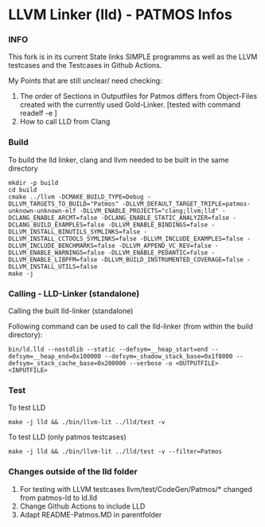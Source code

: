 LLVM Linker (lld) - PATMOS Infos
=================

### INFO

This fork is in its current State links SIMPLE programms as well as the LLVM testcases and the Testcases in Github Actions.

My Points that are still unclear/ need checking:

1. The order of Sections in Outputfiles for Patmos differs from Object-Files created with the currently used Gold-Linker.
[tested with command readelf -e <FILE>]
2. How to call LLD from Clang

### Build

To build the lld linker, clang and llvm needed to be built in the same directory

```
mkdir -p build
cd build
cmake ../llvm -DCMAKE_BUILD_TYPE=Debug -DLLVM_TARGETS_TO_BUILD="Patmos" -DLLVM_DEFAULT_TARGET_TRIPLE=patmos-unknown-unknown-elf -DLLVM_ENABLE_PROJECTS="clang;llvm;lld" -DCLANG_ENABLE_ARCMT=false -DCLANG_ENABLE_STATIC_ANALYZER=false -DCLANG_BUILD_EXAMPLES=false -DLLVM_ENABLE_BINDINGS=false -DLLVM_INSTALL_BINUTILS_SYMLINKS=false -DLLVM_INSTALL_CCTOOLS_SYMLINKS=false -DLLVM_INCLUDE_EXAMPLES=false -DLLVM_INCLUDE_BENCHMARKS=false -DLLVM_APPEND_VC_REV=false -DLLVM_ENABLE_WARNINGS=false -DLLVM_ENABLE_PEDANTIC=false -DLLVM_ENABLE_LIBPFM=false -DLLVM_BUILD_INSTRUMENTED_COVERAGE=false -DLLVM_INSTALL_UTILS=false
make -j
```

### Calling - LLD-Linker (standalone)

Calling the built lld-linker (standalone) 


Following command can be used to call the lld-linker
(from within the build directory):

```
bin/ld.lld --nostdlib --static --defsym=__heap_start=end --defsym=__heap_end=0x100000 --defsym=_shadow_stack_base=0x1f8000 --defsym=_stack_cache_base=0x200000 --verbose -o <OUTPUTFILE> <INPUTFILE>
```

### Test


To test LLD

```
make -j lld && ./bin/llvm-lit ../lld/test -v
```

To test LLD (only patmos testcases)

```
make -j lld && ./bin/llvm-lit ../lld/test -v --filter=Patmos
```

### Changes outside of the lld folder

1. For testing with LLVM testcases llvm/test/CodeGen/Patmos/* changed from patmos-ld to ld.lld
2. Change Github Actions to include LLD
3. Adapt README-Patmos.MD in parentfolder